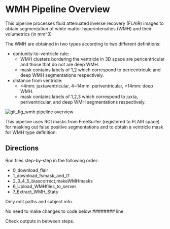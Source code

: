 # WMH Pipeline Overview

This pipeline processes fluid attenuated inverse recovery (FLAIR) images to obtain segmentation of white matter hyperintensities (WMH) and their volumetrics (in mm^3)

The WMH are obtained in two types according to two different definitions:
* contunity-to-ventricle rule: 
  * WMH clusters bordering the ventricle in 3D space are pericentricular and those that do not are deep WMH.
  * mask contains labels of 1,2 which correspond to pericentricule and deep WMH segmentations respectively.
* distance from ventricle: 
  * <4mm: juxtaventricular, 4~14mm: periventricular, >14mm: deep WMH.
  * mask contains labels of 1,2,3 which correspond to juxta, periventricular, and deep WMH segmentations respectively. 

![git_fig_wmh pipeline overview](https://user-images.githubusercontent.com/46069735/138241103-d4391085-c831-46ba-8391-6b2e2617c27c.PNG)

This pipeline uses ROI masks from FreeSurfer (registered to FLAIR space) for masking out false positive segmentations and to obtain a ventricle mask for WMH type definition.


## Directions
Run files step-by-step in the following order:
* 0_download_flair
* 1_download_fsmask_and_t1
* 2_3_4_5_biascorrect,makeWMHmasks
* 6_Upload_WMHfiles_to_server
* 7_Extract_WMH_Stats

Only edit paths and subject info.

No need to make changes to code below ######## line

Check outputs in between steps.
